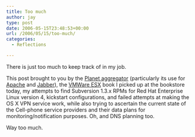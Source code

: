 ```yaml
---
title: Too much
author: jay
type: post
date: 2006-05-15T23:48:53+00:00
url: /2006/05/15/too-much/
categories:
  - Reflections

---
```

There is just too much to keep track of in my job.

This post brought to you by the [Planet aggregator][1] (particularly its use for [Apache][2] and [Jabber][3]), the [VMWare ESX][4] book I picked up at the bookstore today, my attempts to find Subversion 1.3.x RPMs for Red Hat Enterprise Linux version 4, kickstart configurations, and failed attempts at making the OS X VPN service work, while also trying to ascertain the current state of the Cell-phone service providers and their data plans for monitoring/notification purposes. Oh, and DNS planning too.

Way too much.

 [1]: http://www.planetplanet.org/
 [2]: http://www.planetapache.org/
 [3]: http://planet.jabber.org/
 [4]: http://www.vmguru.com/modules.php?name=Content&pa=showpage&pid=1